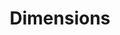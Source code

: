 ---
layout: default
bigquery: https://console.cloud.google.com/bigquery?p=covid-19-dimensions-ai&page=table&d=data&t=publications
contributors: Digital Science, https://www.digital-science.com/
cost: Free for personal, non-commercial use.
description: Dimensions contains more than 100 million publications, ranging from
  articles published in scholarly journals, books and book chapters, to preprints
  and conference proceedings. All publications are contextualized with linked data
  sets, funding, publications, patents, clinical trials, and policy documents. You
  can also view associated categories, funders, institutions, and researcher profiles.
documentation: https://docs.dimensions.ai/bigquery/index.html
last_edit: 04/12/2022, 16:01:54
location: https://www.dimensions.ai/products/free/
maintained_by: Digital Science, https://www.digital-science.com/
schema_fields:
- clinical_trial_ids
- foa_number
- kind
- associated_publication_doi
- mesh_headings
- interventions
- end_year
- associated_publication_id
- date_print
- date_normal
- funding_cny
- cpc
- description
- associated_publication_arxiv_id
- funder_org_state_codes
- address
- established
- inventor_names
- original_title
- acknowledgements
- associated_publication_pmid
- wikipedia_url
- book_title
- isbn
- editors
- associated_grant_ids
- name
- registry
- filing_status
- book_series_title
- category_uoa
- linkout
- repository_url
- jurisdiction
- category_icrp_cso
- language
- researcher_ids
- funder_org_acronyms
- supporting_grant_ids
- priority_date
- funder_countries
- funding_gbp
- citation_string
- funder_orgs
- reference_ids
- funder_org
- category_for
- date_inserted
- funding_details
- email_address
- embargo_date
- family_members_ids
- category_sdg
- ipcr
- labels
- abstract
- investigators
- pmcid
- patent_ids
- grant_number
- publication_ids
- parent_id
- funding_amount
- funding_jpy
- aliases
- publication_date
- year
- research_org_countries
- category_rcdc
- pmid
- id
- assignee_orgs
- subtitles
- resulting_publication_ids
- category_hrcs_rac
- source_id
- relationships
- volume
- original_assignee
- funding_nzd
- gender
- citations
- funder_org_cities
- citations_count
- category_hrcs_hc
- funding_currency
- current_assignee
- expiration_date
- assignee_countries
- license
- application_number
- open_access_categories_v2
- types
- type
- pages
- proceedings_title
- categories
- acronyms
- date
- journal_lists
- external_ids
- funding_cad
- filing_year
- granted_year
- funding_chf
- brief_title
- active_years
- resulting_publication_doi
- family_id
- end_date
- repository_id
- legal_status
- open_access_categories
- conference
- priority_year
- category_icrp_ct
- phase
- metrics
- funding_usd
- category_bra
- date_online
- funder_org_countries
- created_date
- filing_date
- arxiv_id
- altmetrics
- original_assignee_countries
- funding_aud
- funding_eur
- publisher
- date_modified
- acronym
- journal
- legal_events
- start_date
- issue
- mesh_terms
- family_count
- authors
- repository_name
- research_org_country_names
- research_org_city_names
- publication_year
- date_imported_gbq
- conditions
- research_org_state_codes
- eisbn
- title
- organisation_details
- research_orgs
- doi
- research_org_cities
- original_assignee_orgs
- concepts
- expiration_year
- current_assignee_countries
- granted_date
- cited_by_ids
- research_org_state_names
- category_hra
- start_year
- current_assignee_orgs
- links
- status
- original_abstract
shortname: dimensions
tags:
- scholarly literature
- patents
- funding
- clinical trials
- academic profiles
terms_of_use: 'Use of both the Dimensions COVID-19 dataset and full Dimensions dataset
  are subject to the Dimensions Terms of use: https://www.dimensions.ai/policies-terms-legal '
title: Dimensions
uuid: dcff88bd-fe6b-4fdb-8159-809bf9d7bc1c
---